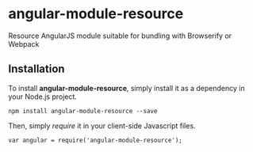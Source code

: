 angular-module-resource
=======================

Resource AngularJS module suitable for bundling with Browserify or Webpack

Installation
------------

To install **angular-module-resource**, simply install it as a dependency in your Node.js project.

    npm install angular-module-resource --save

Then, simply *require* it in your client-side Javascript files.

    var angular = require('angular-module-resource');
